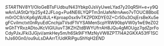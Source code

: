 $START$NV8Y1/OIoGeBTsFUdbu/N43Ybkp0JsVyUweLYad7y20qR5H+e+y9QwAn1JA5tQrYp25y42JFLog+Pu4NE6LYQPTm3nUafeNrnAwo7vTOUC8BboEm0rOC9/cKp6gWJ8JL+Kproap0sx9vTKZPDXDYE0Z+Cr50u3OsjErsBeXu5egFCviImctxt0nRyuEdCnchjaTVsdF1VYSAMenScpYRW90bpVW0y1wE9eZ02wGhTYRxzADtoJKcVIGlUiuvT3KZHZtdBWYUfrrAH8JQu4gMOUgz7qdZprFoCdyPJxJFki3JGjvi/amkHey5m/h6Sk9iFYMzNyVW8ZPT7I4A2GKXA53fF1SChJs60Gn0/ou9uLsDAArrT/UdKRiPguShYqH2$END$